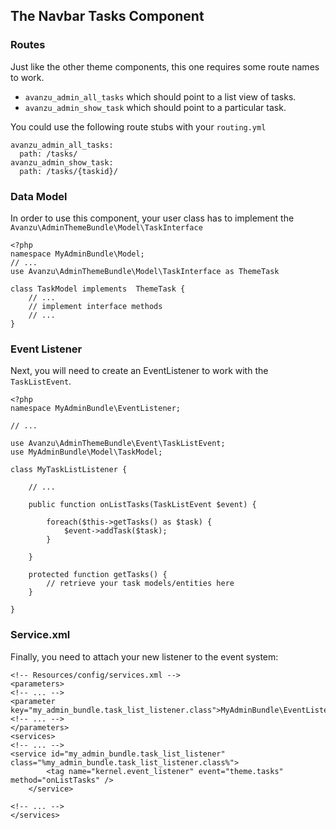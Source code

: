 ## The Navbar Tasks Component

### Routes
Just like the other theme components, this one requires some route names to work. 

* `avanzu_admin_all_tasks` which should point to a list view of tasks.
* `avanzu_admin_show_task` which should point to a particular task.

You could use the following route stubs with your `routing.yml`
	
	avanzu_admin_all_tasks:
	  path: /tasks/
	avanzu_admin_show_task:
	  path: /tasks/{taskid}/


### Data Model

In order to use this component, your user class has to implement the `Avanzu\AdminThemeBundle\Model\TaskInterface`

	<?php
	namespace MyAdminBundle\Model;
	// ...
	use Avanzu\AdminThemeBundle\Model\TaskInterface as ThemeTask
	
	class TaskModel implements  ThemeTask {
		// ... 
		// implement interface methods
		// ...
	}
	
### Event Listener	
Next, you will need to create an EventListener to work with the `TaskListEvent`. 

	<?php 
	namespace MyAdminBundle\EventListener;
	
	// ...
	
	use Avanzu\AdminThemeBundle\Event\TaskListEvent;
	use MyAdminBundle\Model\TaskModel;
	
	class MyTaskListListener {
		
		// ... 
	
		public function onListTasks(TaskListEvent $event) {
			
			foreach($this->getTasks() as $task) {
				$event->addTask($task);		
			}
		
		}
		
		protected function getTasks() {
			// retrieve your task models/entities here
		}
	
	}
	
### Service.xml	
	
Finally, you need to attach your new listener to the event system:

	<!-- Resources/config/services.xml -->
	<parameters>
	<!-- ... -->
	<parameter key="my_admin_bundle.task_list_listener.class">MyAdminBundle\EventListener\MyTaskListListener</parameter>
	<!-- ... -->
	</parameters>
	<services>
	<!-- ... -->
	<service id="my_admin_bundle.task_list_listener" class="%my_admin_bundle.task_list_listener.class%">
            <tag name="kernel.event_listener" event="theme.tasks" method="onListTasks" />
        </service>
	
	<!-- ... -->
	</services>
	